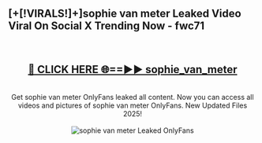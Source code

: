<h2>[+[!VIRALS!]+]sophie van meter Leaked Video Viral On Social X Trending Now - fwc71</h2>
<br>
<div align="center">
<h2><a href="https://libra.edu.pl?sophie_van_meter" rel="nofollow">🔴 CLICK HERE 🌐==►► sophie_van_meter</a></h2>
<br>
Get sophie van meter OnlyFans leaked all content. Now you can access all videos and pictures of sophie van meter OnlyFans. New Updated Files 2025!
<br>
<br>
<a href="https://libra.edu.pl?sophie_van_meter" rel="nofollow" data-target="animated-image.originalLink"><img src="https://i.ibb.co.com/WyWwxjT/player-gif2.gif" alt="sophie van meter Leaked OnlyFans" style="max-width: 100%; display: inline-block;" data-target="animated-image.originalImage"></a>
</div>
<br>